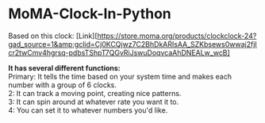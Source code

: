 # MoMA-Clock-In-Python
Based on this clock: [Link][https://store.moma.org/products/clockclock-24?gad_source=1&amp;gclid=Cj0KCQjwz7C2BhDkARIsAA_SZKbsews0wwaj2fjIcr2twCmv4hgrsq-pdbsTShpT7QGvRiJswuDoqvcaAhDNEALw_wcB]  

<b>It has several different functions: </b>  
Primary: It tells the time based on your system time and makes each number with a group of 6 clocks.  
2: It can track a moving point, creating nice patterns.  
3: It can spin around at whatever rate you want it to.  
4: You can set it to whatever numbers you'd like.  
